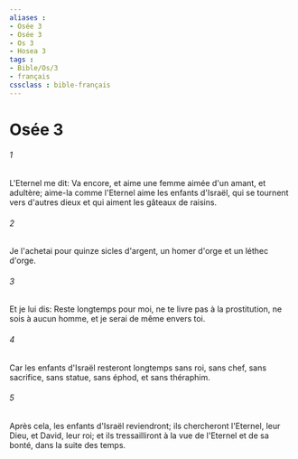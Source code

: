 ```yaml
---
aliases : 
- Osée 3
- Osée 3
- Os 3
- Hosea 3
tags : 
- Bible/Os/3
- français
cssclass : bible-français
---
```


# Osée 3

###### 1
L'Eternel me dit: Va encore, et aime une femme aimée d'un amant, et adultère; aime-la comme l'Eternel aime les enfants d'Israël, qui se tournent vers d'autres dieux et qui aiment les gâteaux de raisins.
###### 2
Je l'achetai pour quinze sicles d'argent, un homer d'orge et un léthec d'orge.
###### 3
Et je lui dis: Reste longtemps pour moi, ne te livre pas à la prostitution, ne sois à aucun homme, et je serai de même envers toi.
###### 4
Car les enfants d'Israël resteront longtemps sans roi, sans chef, sans sacrifice, sans statue, sans éphod, et sans théraphim.
###### 5
Après cela, les enfants d'Israël reviendront; ils chercheront l'Eternel, leur Dieu, et David, leur roi; et ils tressailliront à la vue de l'Eternel et de sa bonté, dans la suite des temps.
